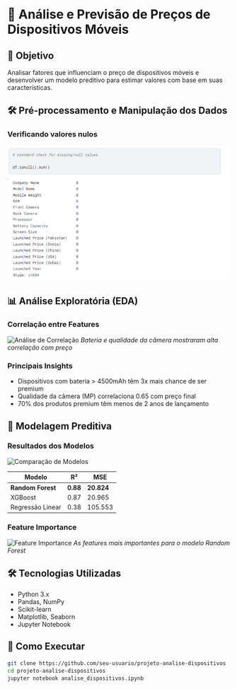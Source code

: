 # 📱 Análise e Previsão de Preços de Dispositivos Móveis

## 🎯 Objetivo
Analisar fatores que influenciam o preço de dispositivos móveis e desenvolver um modelo preditivo para estimar valores com base em suas características.

## 🛠️ Pré-processamento e Manipulação dos Dados

### Verificando valores nulos
![Verificação de nulo](images/verificacaodenulo.png)

## 📊 Análise Exploratória (EDA)



### Correlação entre Features
![Análise de Correlação](images/correlacao.png)
*Bateria e qualidade da câmera mostraram alta correlação com preço*

### Principais Insights
- Dispositivos com bateria > 4500mAh têm 3x mais chance de ser premium
- Qualidade da câmera (MP) correlaciona 0.65 com preço final
- 70% dos produtos premium têm menos de 2 anos de lançamento

## 🤖 Modelagem Preditiva

### Resultados dos Modelos
![Comparação de Modelos](images/resultados_modelos.png)

| Modelo | R² | MSE |
|--------|----|-----|
| **Random Forest** | **0.88** | **20.824** |
| XGBoost | 0.87 | 20.965 |
| Regressão Linear | 0.38 | 105.553 |

### Feature Importance
![Feature Importance](images/feature_importance.png)
*As features mais importantes para o modelo Random Forest*

## 🛠️ Tecnologias Utilizadas
- Python 3.x
- Pandas, NumPy
- Scikit-learn
- Matplotlib, Seaborn
- Jupyter Notebook

## 🚀 Como Executar
```bash
git clone https://github.com/seu-usuario/projeto-analise-dispositivos
cd projeto-analise-dispositivos
jupyter notebook analise_dispositivos.ipynb
